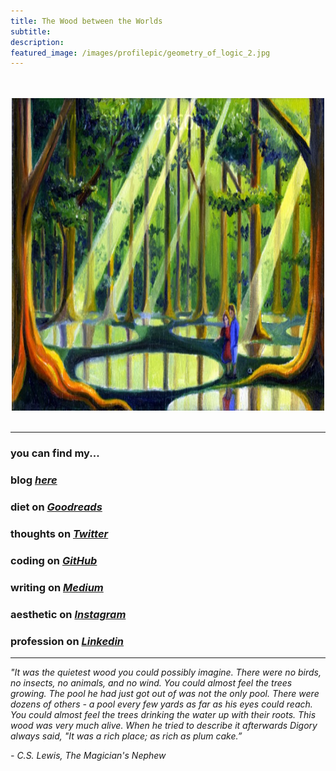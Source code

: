 ```yaml
---
title: The Wood between the Worlds
subtitle: 
description: 
featured_image: /images/profilepic/geometry_of_logic_2.jpg
---
```


<br/>
<br/>
<center>
<a href="https://en.wikipedia.org/wiki/Wood_between_the_Worlds">
    <img src="/images/post_pics/wood_between_the_worlds/woodbetweenworlds_1.jpg"
        width="500" 
        height="500"
        >
</a>
</center>

<br/>

---

### you can find my...

### blog *[here](https://mundyreimer.github.io/)*
### diet on *[Goodreads](https://www.goodreads.com/user/show/82897656-mundy-reimer)*
### thoughts on *[Twitter](https://twitter.com/MondayRhymer)*
### coding on *[GitHub](https://github.com/mundyreimer)*
### writing on *[Medium](https://medium.com/@mundyreimer)*
### aesthetic on *[Instagram](https://www.instagram.com/l.grammars)*
### profession on *[Linkedin](https://www.linkedin.com/in/mundyreimer)*

---

*"It was the quietest wood you could possibly imagine. There were no birds, no insects, no animals, and no wind. You could almost feel the trees growing. The pool he had just got out of was not the only pool. There were dozens of others - a pool every few yards as far as his eyes could reach. You could almost feel the trees drinking the water up with their roots. This wood was very much alive. When he tried to describe it afterwards Digory always said, "It was a rich place; as rich as plum cake.”* 

*- C.S. Lewis, The Magician's Nephew*